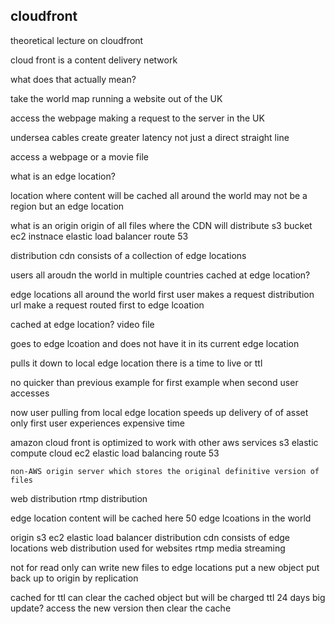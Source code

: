 cloudfront 
------------------------------
theoretical lecture on cloudfront

cloud front is a content delivery network 

what does that actually mean? 

take the world map running a website out of the UK 

access the webpage making a request to the server in the UK

undersea cables create greater latency not just a direct straight line 

access a webpage or a movie file 

what is an edge location?

location where content will be cached 
    all around the world 
    may not be a region but an edge location 

what is an origin 
    origin of all files where the CDN will distribute 
    s3 bucket 
    ec2 instnace 
    elastic load balancer 
    route 53 
    
distribution cdn consists of a collection of edge locations 

users all aroudn the world in multiple countries 
cached at edge location?

edge locations all around the world 
first user makes a request 
    distribution url 
    make a request 
        routed first to edge lcoation 

cached at edge location? 
    video file 

goes to edge lcoation and does not have it in its current edge location 

pulls it down to local edge location 
    there is a time to live 
    or 
    ttl 


no quicker than previous example 
    for first example 
    when second user accesses

now user pulling from local edge location 
    speeds up delivery of of asset 
    only first user experiences expensive time 

amazon cloud front is optimized to work with other aws services 
    s3 
    elastic compute cloud ec2 
    elastic load balancing 
    route 53 

    non-AWS origin server which stores the original definitive version of files 

web distribution 
rtmp distribution 

edge location 
    content will be cached here 
    50 edge lcoations in the world 

origin 
    s3 
    ec2 
    elastic load balancer 
distribution 
    cdn consists of edge locations 
web distribution 
    used for websites 
rtmp media streaming 

not for read only 
can write new files to edge locations 
    put a new object 
    put back up to origin 
        by replication 

cached for ttl 
can clear the cached object but will be charged 
    ttl 24 days 
    big update? 
    access the new version then clear the cache 

